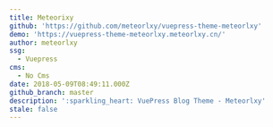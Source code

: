 ```yaml
---
title: Meteorixy
github: 'https://github.com/meteorlxy/vuepress-theme-meteorlxy'
demo: 'https://vuepress-theme-meteorlxy.meteorlxy.cn/'
author: meteorlxy
ssg:
  - Vuepress
cms:
  - No Cms
date: 2018-05-09T08:49:11.000Z
github_branch: master
description: ':sparkling_heart: VuePress Blog Theme - Meteorlxy'
stale: false
---
```

